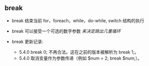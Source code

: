 ## break
* break 结束当前 for，foreach，while，do-while, switch 结构的执行

* break 可以接受一个可选的数字参数 *来决定跳出几重循环*

* break 更新记录:
    * 5.4.0	break 0; 不再合法。这在之前的版本被解析为 break 1;。
    * 5.4.0	取消变量作为参数传递（例如 $num = 2; break $num;）。
